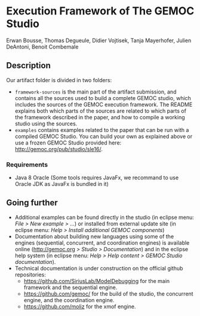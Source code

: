 # Execution Framework of The GEMOC Studio

Erwan Bousse, Thomas Degueule, Didier Vojtisek, Tanja Mayerhofer, Julien DeAntoni, Benoit Combemale


## Description

Our artifact folder is divided in two folders:

- `framework-sources` is the main part of the artifact submission, and contains all the sources used to build a complete GEMOC studio, which includes the sources of the GEMOC execution framework. The README explains both which parts of the sources are related to which parts of the framework described in the paper, and how to compile a working studio using the sources.
- `examples` contains examples related to the paper that can be run with a compiled GEMOC Studio. You can build your own as explained above or use a frozen GEMOC Studio provided here: http://gemoc.org/pub/studio/sle16/. 

### Requirements

- Java 8 Oracle (Some tools requires JavaFx, we recommand to use Oracle JDK as JavaFx is bundled in it)

## Going further 

- Additional examples can be found directly in the studio (in eclipse menu: *File > New example > ...*) or installed from external update site (in eclipse menu: *Help > Install additional GEMOC components*) 
- Documentation about building new languages using some of the engines (sequential, concurrent, and coordination engines) is available online (http://gemoc.org *> Studio > Documentation*) and in the eclipse help system (in eclipse menu: *Help > Help content > GEMOC Studio documentation*).
- Technical documentation is under construction on the official github repositories: 
  - https://github.com/SiriusLab/ModelDebugging for the main framework and the sequential engine.
  - https://github.com/gemoc/ for the build of the studio, the concurrent engine, and the coordination engine.
  - https://github.com/moliz for the xmof engine.

